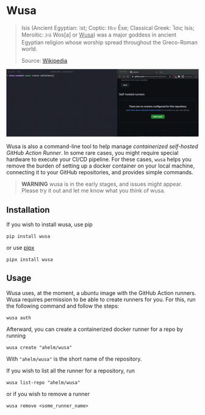 # Wusa

> Isis (Ancient Egyptian: ꜣst; Coptic: Ⲏⲥⲉ Ēse; Classical Greek: Ἶσις Isis; Meroitic: 𐦥𐦣𐦯‎ Wos[a] or <span style="text-decoration: underline;">Wusa</span>) was a major goddess in ancient Egyptian religion whose worship spread throughout the Greco-Roman world.
>
> Source: [Wikipedia](https://en.wikipedia.org/wiki/Isis)

![Demo video for Wusa](docs/assets/wusa_demo.gif)

Wusa is also a command-line tool to help manage _containerized self-hosted GitHub
Action Runner_. In some rare cases, you might require special hardware to execute
your CI/CD pipeline. For these cases, `wusa` helps you remove the burden of setting up a docker container on your local machine, connecting it to your GitHub repositories, and provides simple commands.

> **WARNING** wusa is in the early stages, and issues might appear. Please try it out and let me know what you think of wusa.

## Installation

If you wish to install wusa, use pip

```shell
pip install wusa
```

or use [pipx](https://github.com/pipxproject/pipx)

```shell
pipx install wusa
```

## Usage

Wusa uses, at the moment, a ubuntu image with the GitHub Action runners. Wusa requires permission to be able to create runners for you. For this, run the following command and follow the steps:

```shell
wusa auth
```

Afterward, you can create a containerized docker runner for a repo by running

```shell
wusa create "ahelm/wusa"
```

With `"ahelm/wusa"` is the short name of the repository.

If you wish to list all the runner for a repository, run

```shell
wusa list-repo "ahelm/wusa"
```

or if you wish to remove a runner

```shell
wusa remove <some_runner_name>
```
